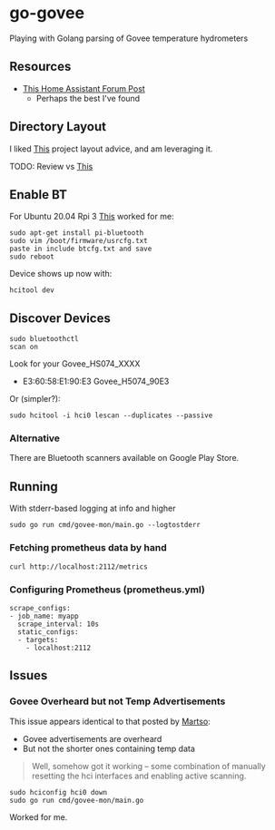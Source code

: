 # go-govee
Playing with Golang parsing of Govee temperature hydrometers

## Resources

* [This Home Assistant Forum Post](https://community.home-assistant.io/t/govee-ble-thermometer-hygrometer-sensor/166696)
    * Perhaps the best I've found

## Directory Layout

I liked [This](https://github.com/golang-standards/project-layout) project layout advice, and am leveraging it.

TODO: Review vs [This](https://github.com/golang-standards/project-layout)

## Enable BT

For Ubuntu 20.04 Rpi 3 [This](https://raspberrypi.stackexchange.com/questions/114586/rpi-4b-bluetooth-unavailable-on-ubuntu-20-04) worked for me:

```
sudo apt-get install pi-bluetooth
sudo vim /boot/firmware/usrcfg.txt
paste in include btcfg.txt and save
sudo reboot
```

Device shows up now with:

```shell
hcitool dev
```

## Discover Devices

```shell
sudo bluetoothctl
scan on
```

Look for your Govee_HS074_XXXX

* E3:60:58:E1:90:E3 Govee_H5074_90E3

Or (simpler?):

```shell
sudo hcitool -i hci0 lescan --duplicates --passive
```

### Alternative

There are Bluetooth scanners available on Google Play Store.

## Running

With stderr-based logging at info and higher

```shell
sudo go run cmd/govee-mon/main.go --logtostderr
```

### Fetching prometheus data by hand

```shell
curl http://localhost:2112/metrics
```

### Configuring Prometheus (prometheus.yml)

```shell
scrape_configs:
- job_name: myapp
  scrape_interval: 10s
  static_configs:
  - targets:
    - localhost:2112
```

## Issues

### Govee Overheard but not Temp Advertisements

This issue appears identical to that posted by [Martso](https://community.home-assistant.io/t/govee-ble-thermometer-hygrometer-sensor/166696/21):

* Govee advertisements are overheard
* But not the shorter ones containing temp data

> Well, somehow got it working – some combination of manually resetting the hci interfaces and enabling active scanning.

```shell
sudo hciconfig hci0 down
sudo go run cmd/govee-mon/main.go
```

Worked for me.
